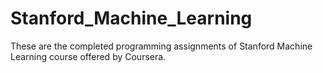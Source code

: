 # Stanford_Machine_Learning
These are the completed programming assignments of Stanford Machine Learning course offered by Coursera.
